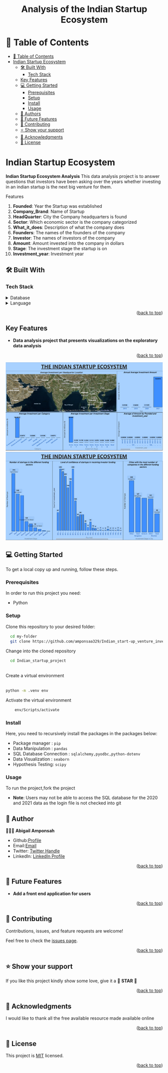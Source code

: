 <a name="readme-top"></a>

<div align="center">
  <h1><b>Analysis of the Indian Startup Ecosystem</b></h1>
</div>

<!-- TABLE OF CONTENTS -->

# 📗 Table of Contents

- [📗 Table of Contents](#-table-of-contents)
- [Indian Startup Ecosystem ](#attrition-insight-)
  - [🛠 Built With ](#-built-with-)
    - [Tech Stack ](#tech-stack-)
  - [Key Features ](#key-features-)
  - [💻 Getting Started ](#-getting-started-)
    - [Prerequisites](#prerequisites)
    - [Setup](#setup)
    - [Install](#install)
    - [Usage](#usage)
  - [👥 Authors ](#-authors-)
  - [🔭 Future Features ](#-future-features-)
  - [🤝 Contributing ](#-contributing-)
  - [⭐️ Show your support ](#️-show-your-support-)
  - [🙏 Acknowledgments ](#-acknowledgments-)
  - [📝 License ](#-license-)

<!-- PROJECT DESCRIPTION -->

# Indian Startup Ecosystem <a name="about-project"></a>

**Indian Startup Ecosystem Analysis** This data analysis project is to answer questions that investors have been asking over the years whether investing in an indian startup is the next big venture for them.

Features
1. **Founded**: Year the Startup was established
2. **Company_Brand**: Name of Startup
3. **HeadQuarter**: City the Company headquarters is found
4. **Sector**: Which economic sector is the company categorized
5. **What_it_does**: Description of what the company does
6. **Founders**: The names of the founders of the company
7. **Investor**: The names of investors of the company
8. **Amount**: Amount invested into the company in dollars
9. **Stage**: The investment stage the startup is on
10. **Investment_year**: Investment year


## 🛠 Built With <a name="built-with"></a>

### Tech Stack <a name="tech-stack"></a>

<details>
<summary>Database</summary>
  <ul>
    <li><a href="">Microsoft SQL Server</a></li>
  </ul>
</details>

<details>
<summary>Language</summary>
  <ul>
    <li><a href="">Python</a></li>
  </ul>
</details>


<p align="right">(<a href="#readme-top">back to top</a>)</p>
<!-- Features -->

## Key Features <a name="key-features"></a>

- **Data analysis project that presents visualizations on the exploratory data analysis**

<p align="right">(<a href="#readme-top">back to top</a>)</p>


<img src="images\PowerBI_1.png" alt="Alt text" title="Optional title">



<img src="images\powerbi_2.png" alt="Alt text" title="Optional title">




<!-- GETTING STARTED -->

## 💻 Getting Started <a name="getting-started"></a>


To get a local copy up and running, follow these steps.

### Prerequisites

In order to run this project you need:

- Python


### Setup

Clone this repository to your desired folder:


```sh
  cd my-folder
  git clone https://github.com/amponsaa329/Indian_start-up_venture_investment_data_analysis
```

Change into the cloned repository

```sh
  cd Indian_startup_project
  
```

Create a virtual environment

```sh

python -m .venv env

```

Activate the virtual environment

```sh
    env/Scripts/activate
```


### Install

Here, you need to recursively install the packages in the packages below:

- Package manager : ```pip```
- Data Manipulation : ```pandas``` 
- SQL Database Connection : ```sqlalchemy,pyodbc,python-dotenv```
- Data Visualization : ```seaborn```
- Hypothesis Testing: ```scipy```

### Usage

To run the project,fork the project 

- **Note**: Users may not be able to access the SQL database for the 2020 and 2021 data as the login file is not checked into git

<!-- AUTHORS -->

## 👥 Author <a name="authors"></a>

🕵🏽‍♀️ **Abigail Amponsah**

-  Github:[Profile](https://github.com/kwasichrappah "Emmanuel Chrappah")
-  Email:[Email](mailto:chrappahkwasi@gmail.com?subject=Hi "Hi!")
- Twitter: [Twitter Handle](https://twitter.com/jaychraps)
- LinkedIn: [LinkedIn Profile](https://www.linkedin.com/in/emmanuel-chrappah-61115813b/)


<p align="right">(<a href="#readme-top">back to top</a>)</p>

<!-- FUTURE FEATURES -->

## 🔭 Future Features <a name="future-features"></a>


- **Add a front end application for users**
  
  
<p align="right">(<a href="#readme-top">back to top</a>)</p>

<!-- CONTRIBUTING -->

## 🤝 Contributing <a name="contributing"></a>

Contributions, issues, and feature requests are welcome!

Feel free to check the [issues page](../../issues/).

<p align="right">(<a href="#readme-top">back to top</a>)</p>

<!-- SUPPORT -->

## ⭐️ Show your support <a name="support"></a>

If you like this project kindly show some love, give it a 🌟 **STAR** 🌟

<p align="right">(<a href="#readme-top">back to top</a>)</p>

<!-- ACKNOWLEDGEMENTS -->

## 🙏 Acknowledgments <a name="acknowledgements"></a>

I would like to thank all the free available resource made available online

<p align="right">(<a href="#readme-top">back to top</a>)</p>

<!-- LICENSE -->

## 📝 License <a name="license"></a>

This project is [MIT](./LICENSE) licensed.

<p align="right">(<a href="#readme-top">back to top</a>)</p>


